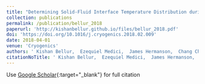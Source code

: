 ```yaml
---
title: "Determining Solid-Fluid Interface Temperature Distribution during Phase Change of Cryogenic Propellants Using Transient Thermal Modeling"
collection: publications
permalink: /publication/bellur_2018
paperurl: 'http://kishanbellur.github.io/files/bellur_2018.pdf'
doi: 'https://doi.org/10.1016/j.cryogenics.2018.02.009'
date: 2018-04-01
venue: 'Cryogenics'
authors: ' Kishan Bellur,  Ezequiel Medici,  James Hermanson,  Chang Choi,  Jeffrey Allen.'
citationNoTitle: ' Kishan Bellur,  Ezequiel Medici,  James Hermanson,  Chang Choi,  Jeffrey Allen. <i>Cryogenics</i>, 2018.'
---
```

Use [Google Scholar](https://scholar.google.com/scholar?q=Determining+Solid+Fluid+Interface+Temperature+Distribution+during+Phase+Change+of+Cryogenic+Propellants+Using+Transient+Thermal+Modeling){:target="_blank"} for full citation
